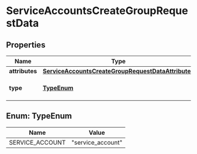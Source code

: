 

# ServiceAccountsCreateGroupRequestData


## Properties

| Name | Type | Description | Notes |
|------------ | ------------- | ------------- | -------------|
|**attributes** | [**ServiceAccountsCreateGroupRequestDataAttributes**](ServiceAccountsCreateGroupRequestDataAttributes.md) |  |  |
|**type** | [**TypeEnum**](#TypeEnum) | The Resource type. |  |



## Enum: TypeEnum

| Name | Value |
|---- | -----|
| SERVICE_ACCOUNT | &quot;service_account&quot; |



